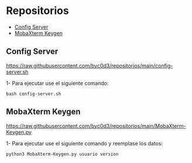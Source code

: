 # Repositorios

- [Config Server](#Config-Server)
- [MobaXterm Keygen](#MobaXterm-Keygen)

## Config Server

https://raw.githubusercontent.com/byc0d3/repositorios/main/config-server.sh

1- Para ejecutar use el siguiente comando:

```
bash config-server.sh
```

## MobaXterm Keygen

https://raw.githubusercontent.com/byc0d3/repositorios/main/MobaXterm-Keygen.py

1- Para ejecutar use el siguiente comando y reemplase los datos:

```
python3 MobaXterm-Keygen.py usuario version
```
